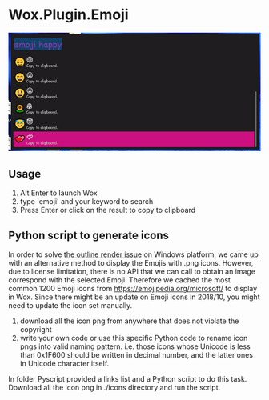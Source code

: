 # Wox.Plugin.Emoji

![preview](preview.png)

## Usage

1. Alt Enter to launch Wox
2. type 'emoji' and your keyword to search
3. Press Enter or click on the result to copy to clipboard

## Python script to generate icons

In order to solve [the outline render issue](https://answers.microsoft.com/en-us/msoffice/forum/msoffice_word-mso_win10-mso_2016/unicode-character-appears-colored-on-screen-prints/b3cb3a63-df41-4f94-b34b-2c69b207cc32
) on Windows platform, we came up with an alternative method to display the Emojis with .png icons. However, due to license limitation, there is no API that we can call to obtain an image correspond with the selected Emoji. Therefore we cached the most common 1200 Emoji icons from https://emojipedia.org/microsoft/ to display in Wox. Since there might be an update on Emoji icons in 2018/10, you might need to update the icon set manually.

1. download all the icon png from anywhere that does not violate the copyright
2. write your own code or use this specific Python code to rename icon pngs into valid naming pattern. i.e. those icons whose Unicode is less than 0x1F600 should be written in decimal number, and the latter ones in Unicode character itself.

In folder Pyscript provided a links list and a Python script to do this task. Download all the icon png in ./icons directory and run the script.
